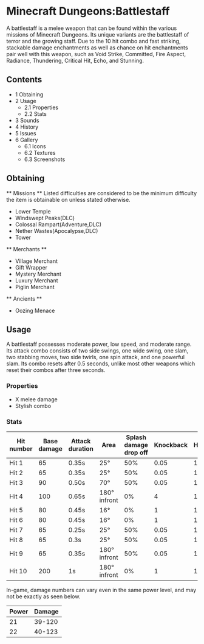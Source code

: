 # Minecraft  Dungeons:Battlestaff
A battlestaff is a melee weapon that can be found within the various missions of Minecraft Dungeons. Its unique variants are the battlestaff of terror and the growing staff. Due to the 10 hit combo and fast striking, stackable damage enchantments as well as chance on hit enchantments pair well with this weapon, such as Void Strike, Committed, Fire Aspect, Radiance, Thundering, Critical Hit, Echo, and Stunning.

## Contents
- 1 Obtaining
- 2 Usage
	- 2.1 Properties
	- 2.2 Stats
- 3 Sounds
- 4 History
- 5 Issues
- 6 Gallery
	- 6.1 Icons
	- 6.2 Textures
	- 6.3 Screenshots

## Obtaining
** Missions **
Listed difficulties are considered to be the minimum difficulty the item is obtainable on unless stated otherwise.

- Lower Temple
- Windswept Peaks(DLC)
- Colossal Rampart(Adventure,DLC)
- Nether Wastes(Apocalypse,DLC)
- Tower

** Merchants **
- Village Merchant
- Gift Wrapper
- Mystery Merchant
- Luxury Merchant
- Piglin Merchant

** Ancients **
- Oozing Menace

## Usage
A battlestaff possesses moderate power, low speed, and moderate range. Its attack combo consists of two side swings, one wide swing, one slam, two stabbing moves, two side twirls, one spin attack, and one powerful slam. Its combo resets after 0.5 seconds, unlike most other weapons which reset their combos after three seconds.

### Properties
- X melee damage
- Stylish combo

### Stats
| Hit number | Base damage | Attack duration | Area         | Splash damage drop off | Knockback | Hitstun |
|------------|-------------|-----------------|--------------|------------------------|-----------|---------|
| Hit 1      | 65          | 0.35s           | 25°          | 50%                    | 0.05      | 1       |
| Hit 2      | 65          | 0.35s           | 25°          | 50%                    | 0.05      | 1       |
| Hit 3      | 90          | 0.50s           | 70°          | 50%                    | 0.05      | 1       |
| Hit 4      | 100         | 0.65s           | 180° infront | 0%                     | 4         | 1       |
| Hit 5      | 80          | 0.45s           | 16°          | 0%                     | 1         | 1       |
| Hit 6      | 80          | 0.45s           | 16°          | 0%                     | 1         | 1       |
| Hit 7      | 65          | 0.25s           | 25°          | 50%                    | 0.05      | 1       |
| Hit 8      | 65          | 0.3s            | 25°          | 50%                    | 0.05      | 1       |
| Hit 9      | 65          | 0.35s           | 180° infront | 50%                    | 0.05      | 1       |
| Hit 10     | 200         | 1s              | 180° infront | 0%                     | 1         | 1       |

In-game, damage numbers can vary even in the same power level, and may not be exactly as seen below.

| Power | Damage |
|-------|--------|
| 21    | 39-120 |
| 22    | 40-123 |



